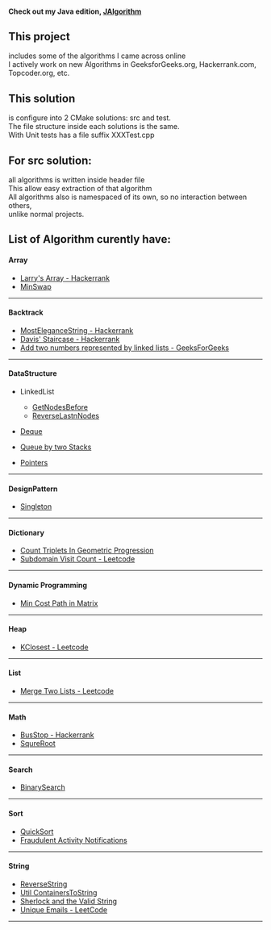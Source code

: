 #### Check out my Java edition, [JAlgorithm](https://github.com/jljacoblo/jalgorithm)

This project
------
includes some of the algorithms I came across online  
I actively work on new Algorithms in GeeksforGeeks.org, Hackerrank.com, Topcoder.org, etc.

This solution
------
is configure into 2 CMake solutions: src and test.  
The file structure inside each solutions is the same.  
With Unit tests has a file suffix XXXTest.cpp

For src solution:
------
all algorithms is written inside header file  
This allow easy extraction of that algorithm  
All algorithms also is namespaced of its own, so no interaction between others,  
unlike normal projects.

## List of Algorithm curently have:  
  
#### Array  
* [Larry's Array - Hackerrank](https://github.com/jljacoblo/jalgorithmCPP/blob/master/src/Array/LarrysArray.h)
* [MinSwap](https://github.com/jljacoblo/jalgorithmCPP/blob/master/src/Array/MinSwap.h)
***
#### Backtrack  
* [MostEleganceString - Hackerrank](https://github.com/jljacoblo/jalgorithmCPP/blob/master/src/Backtrack/MostEleganceString.h)
* [Davis' Staircase - Hackerrank](https://github.com/jljacoblo/jalgorithmCPP/blob/master/src/Backtrack/DavisStaircase.h)
* [Add two numbers represented by linked lists - GeeksForGeeks](https://github.com/jljacoblo/jalgorithmCPP/blob/master/src/Backtrack/AddTwoNumbers.h)
***

#### DataStructure  
* LinkedList
  * [GetNodesBefore](https://github.com/jljacoblo/jalgorithmCPP/blob/master/src/DataStructure/LinkedList/GetNodesBefore.h)
  * [ReverseLastnNodes](https://github.com/jljacoblo/jalgorithmCPP/blob/master/src/DataStructure/LinkedList/ReverseLastnNodes.h)
  
* [Deque](https://github.com/jljacoblo/jalgorithmCPP/blob/master/src/DataStructure/Deque.h)  
* [Queue by two Stacks](https://github.com/jljacoblo/jalgorithmCPP/blob/master/src/DataStructure/QueueUsingTwoStack.h)  
* [Pointers](https://github.com/jljacoblo/jalgorithmCPP/blob/master/src/DataStructure/Pointers.h)  

***

#### DesignPattern  
* [Singleton](https://github.com/jljacoblo/jalgorithmCPP/blob/master/src/DesignPattern/Singleton.h)
***

#### Dictionary  
* [Count Triplets In Geometric Progression](https://github.com/jljacoblo/jalgorithmCPP/blob/master/src/Dictionary/CountTripletsGeometricProgression.h)
* [Subdomain Visit Count - Leetcode](https://github.com/jljacoblo/jalgorithmCPP/blob/master/src/Dictionary/SubdomainVisitCount.h)
***

#### Dynamic Programming  
* [Min Cost Path in Matrix](https://github.com/jljacoblo/jalgorithmCPP/blob/master/src/DynamicProgramming/MinCostPath.h)
***

#### Heap  
* [KClosest - Leetcode](https://github.com/jljacoblo/jalgorithmCPP/blob/master/src/Heap/KClosest.h)
***

#### List  
* [Merge Two Lists - Leetcode](https://github.com/jljacoblo/jalgorithmCPP/blob/master/src/List/MergeTwoList.h)
***

#### Math  
* [BusStop - Hackerrank](https://github.com/jljacoblo/jalgorithmCPP/blob/master/src/Math/BusStop.h)
* [SqureRoot](https://github.com/jljacoblo/jalgorithmCPP/blob/master/src/Math/SquareRoot.h)
***

#### Search  
* [BinarySearch](https://github.com/jljacoblo/jalgorithmCPP/blob/master/src/Search/BinarySearch.h)
***

#### Sort  
* [QuickSort](https://github.com/jljacoblo/jalgorithmCPP/blob/master/src/Sort/QuickSort.h)
* [Fraudulent Activity Notifications](https://github.com/jljacoblo/jalgorithmCPP/blob/master/src/Sort/FraudulentActivityNotifications.h)
***

#### String  
* [ReverseString](https://github.com/jljacoblo/jalgorithmCPP/blob/master/src/String/ReverseString.h)
* [Util ContainersToString](https://github.com/jljacoblo/jalgorithmCPP/blob/master/src/String/ContainersToString.h)
* [Sherlock and the Valid String](https://github.com/jljacoblo/jalgorithmCPP/blob/master/src/String/SherlockValidString.h)
* [Unique Emails - LeetCode](https://github.com/jljacoblo/jalgorithmCPP/blob/master/src/String/UniqueEmails.h)

***
